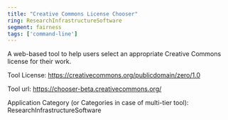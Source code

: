```yaml
---
title: "Creative Commons License Chooser"
ring: ResearchInfrastructureSoftware
segment: fairness
tags: ['command-line']
---
```

A web-based tool to help users select an appropriate Creative Commons license for their work.

Tool License: https://creativecommons.org/publicdomain/zero/1.0

Tool url: https://chooser-beta.creativecommons.org/

Application Category (or Categories in case of multi-tier tool): ResearchInfrastructureSoftware
